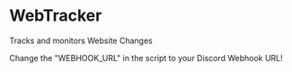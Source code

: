 # WebTracker
Tracks and monitors Website Changes 

Change the "WEBHOOK_URL" in the script to your Discord Webhook URL!
